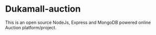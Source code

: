 # Dukamall-auction
This is an open source  NodeJs, Express and MongoDB powered online Auction platform/project.
